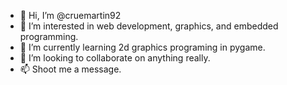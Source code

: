- 👋 Hi, I’m @cruemartin92
- 👀 I’m interested in web development, graphics, and embedded programming.
- 🌱 I’m currently learning 2d graphics programing in pygame.
- 💞️ I’m looking to collaborate on anything really.
- 📫 Shoot me a message.

<!---
cruemartin92/cruemartin92 is a ✨ special ✨ repository because its `README.md` (this file) appears on your GitHub profile.
You can click the Preview link to take a look at your changes.
--->

